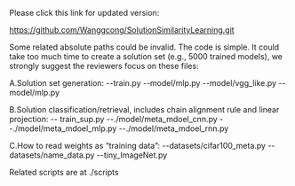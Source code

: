 Please click this link for updated version: 

https://github.com/Wanggcong/SolutionSimilarityLearning.git


Some related absolute paths could be invalid. The code is simple. It could take too much time to create a solution set (e.g., 5000 trained models), we strongly suggest the reviewers focus on these files:



A.Solution set generation:
--train.py
--model/mlp.py
--model/vgg_like.py
--model/mlp.py 

B.Solution classification/retrieval, includes chain alignment rule and linear projection:
-- train_sup.py
--./model/meta_mdoel_cnn.py
--./model/meta_mdoel_mlp.py
--./model/meta_mdoel_rnn.py

C.How to read weights as “training data”:
--datasets/cifar100_meta.py
--datasets/name_data.py
--tiny_ImageNet.py


Related scripts are at ./scripts
